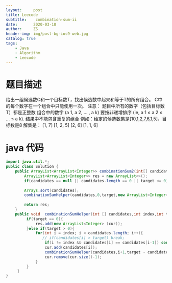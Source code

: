```yaml
---
layout:     post
title: Leecode
subtitle:    combination-sum-ii
date:       2020-03-18
author:     ZS
header-img: img/post-bg-ios9-web.jpg
catalog: true
tags: 
    - Java
    - Algorithm
    - Leecode
---
```



# 题目描述
给出一组候选数C和一个目标数T，找出候选数中起来和等于T的所有组合。
C中的每个数字在一个组合中只能使用一次。
注意：
题目中所有的数字（包括目标数T）都是正整数
组合中的数字 (a 1, a 2, … , a k) 要按非递增排序 (ie, a 1 ≤ a 2 ≤ … ≤ a k).
结果中不能包含重复的组合
例如：给定的候选数集是[10,1,2,7,6,1,5]，目标数是8
解集是：
[1, 7]
[1, 2, 5]
[2, 6]
[1, 1, 6]
# java 代码
```java 
import java.util.*;
public class Solution {
    public ArrayList<ArrayList<Integer>> combinationSum2(int[] candidates, int target) {
        ArrayList<ArrayList<Integer>> res = new ArrayList<>();
        if(candidates == null || candidates.length == 0 || target <= 0){return res;}
        
        Arrays.sort(candidates);
        combinationSumHelper(candidates,0,target,new ArrayList<Integer>(),res);
        
        return res;
    }
    public void  combinationSumHelper(int [] candidates,int index,int target,ArrayList<Integer> cur,ArrayList<ArrayList<Integer>> res){
         if(target == 0){
             res.add(new ArrayList<Integer> (cur));
         }else if(target > 0){
             for(int i = index; i < candidates.length; i++){
                // if(candidates[i] > target) break;
                 if(i != index && candidates[i] == candidates[i-1]) continue;
                 cur.add(candidates[i]);
                 combinationSumHelper(candidates,i+1,target - candidates[i],cur,res);
                 cur.remove(cur.size()-1);
             }
         }
     }
}
```